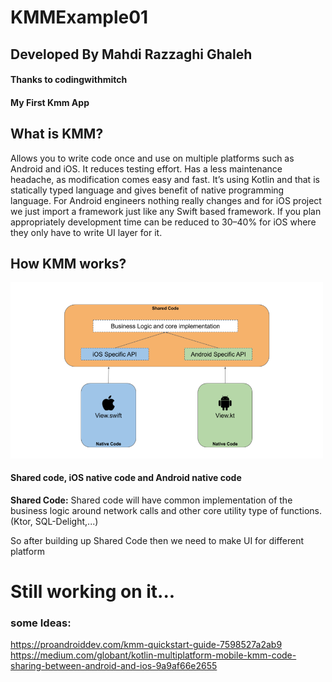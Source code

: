 # KMMExample01
## Developed By Mahdi Razzaghi Ghaleh
#### **Thanks to codingwithmitch**
#### My First Kmm App

## What is KMM?
Allows you to write code once and use on multiple platforms such as Android and iOS.
It reduces testing effort.
Has a less maintenance headache, as modification comes easy and fast.
It’s using Kotlin and that is statically typed language and gives benefit of native programming language.
For Android engineers nothing really changes and for iOS project we just import a framework just like any Swift based framework.
If you plan appropriately development time can be reduced to 30–40% for iOS where they only have to write UI layer for it.

## How KMM works?
<img src="screenshots/image1.png" width="500">

#### **Shared code, iOS native code and Android native code**
**Shared Code:** Shared code will have common implementation of the business logic around network calls and other core utility type of functions.(Ktor, SQL-Delight,...)

So after building up Shared Code then we need to make UI for different platform





# Still working on it...


### some Ideas:
https://proandroiddev.com/kmm-quickstart-guide-7598527a2ab9
https://medium.com/globant/kotlin-multiplatform-mobile-kmm-code-sharing-between-android-and-ios-9a9af66e2655